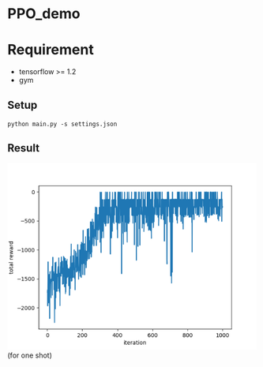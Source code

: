 # PPO_demo

# Requirement
- tensorflow >= 1.2
- gym

## Setup
```
python main.py -s settings.json
```

## Result

![](https://github.com/Linan2018/PPO_demo/blob/master/result.png)
(for one shot)
